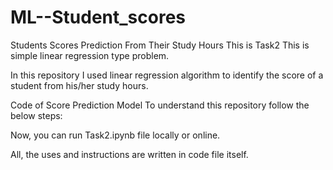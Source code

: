 # ML--Student_scores
Students Scores Prediction From Their Study Hours This is Task2 This is simple linear regression type problem.

In this repository I used linear regression algorithm to identify the score of a student from his/her study hours.

Code of Score Prediction Model To understand this repository follow the below steps:

Now, you can run Task2.ipynb file locally or online.

All, the uses and instructions are written in code file itself.
